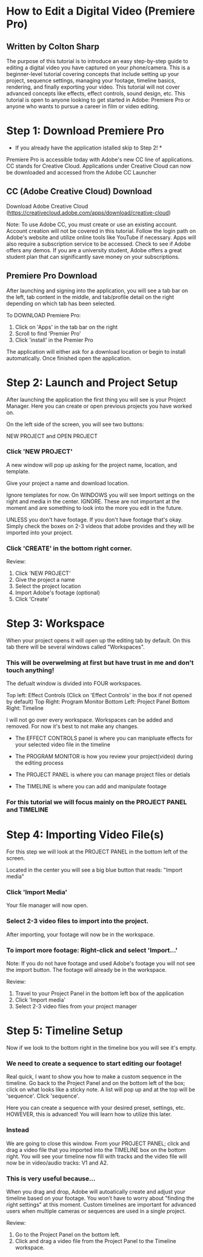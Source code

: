 # How to Edit a Digital Video (Premiere Pro)
## Written by Colton Sharp

The purpose of this tutorial is to introduce an easy step-by-step guide to editing a digital video you have captured on your phone/camera. This is a beginner-level tutorial covering concepts that include setting up your project, sequence settings, managing your footage, timeline basics, rendering, and finally exporting your video. This tutorial will not cover advanced concepts like effects, effect controls, sound design, etc. This tutorial is open to anyone looking to get started in Adobe: Premiere Pro or anyone who wants to pursue a career in film or video editing. 

# Step 1: Download Premiere Pro 

* If you already have the application istalled skip to Step 2! *

Premiere Pro is accessible today with Adobe's new CC line of applications. CC stands for Creative Cloud. Applications under Creative Cloud can now be downloaded and accessed from the Adobe CC Launcher

## CC (Adobe Creative Cloud) Download
Download Adobe Creative Cloud (https://creativecloud.adobe.com/apps/download/creative-cloud)

Note: To use Adobe CC, you must create or use an existing account. Account creation will not be covered in this tutorial. Follow the login path on Adobe's website and utilize online tools like YouTube if necessary. Apps will also require a subscription service to be accessed. Check to see if Adobe offers any demos. If you are a university student, Adobe offers a great student plan that can significantly save money on your subscriptions. 

## Premiere Pro Download

After launching and signing into the application, you will see a tab bar on the left, tab content in the middle, and tab/profile detail on the right depending on which tab has been selected.

To DOWNLOAD Premiere Pro:

1. Click on 'Apps' in the tab bar on the right
2. Scroll to find 'Premier Pro'
3. Click 'install' in the Premier Pro

The application will either ask for a download location or begin to install automatically. Once finished open the application. 

# Step 2: Launch and Project Setup

After launching the application the first thing you will see is your Project Manager. Here you can create or open previous projects you have worked on. 

On the left side of the screen, you will see two buttons:

NEW PROJECT and OPEN PROJECT

### Click 'NEW PROJECT'

A new window will pop up asking for the project name, location, and template.

Give your project a name and download location.

Ignore templates for now. On WINDOWS you will see Import settings on the right and media in the center. IGNORE. These are not important at the moment and are something to look into the more you edit in the future.

UNLESS you don't have footage. If you don't have footage that's okay. Simply check the boxes on 2-3 videos that adobe provides and they will be imported into your project.

### Click 'CREATE' in the bottom right corner.

Review: 
1. Click 'NEW PROJECT'
2. Give the project a name
3. Select the project location
4. Import Adobe's footage (optional)
5. Click 'Create'

# Step 3: Workspace

When your project opens it will open up the editing tab by default. On this tab there will be several windows called "Workspaces". 

### This will be overwelming at first but have trust in me and don't touch anything!

The defualt window is divided into FOUR workspaces. 

Top left: Effect Controls (Click on 'Effect Controls' in the box if not opened by default)
Top Right: Program Monitor 
Bottom Left: Project Panel 
Bottom Right: Timeline

I will not go over every workspace. Workspaces can be added and removed. For now it's best to not make any changes.

* The EFFECT CONTROLS panel is where you can manipluate effects for your selected video file in the timeline

* The PROGRAM MONITOR is how you review your project(video) during the editing process

* The PROJECT PANEL is where you can manage project files or detials

* The TIMELINE is where you can add and manipulate footage

### For this tutorial we will focus mainly on the PROJECT PANEL and TIMELINE 

# Step 4: Importing Video File(s)

For this step we will look at the PROJECT PANEL in the bottom left of the screen.

Located in the center you will see a big blue button that reads: "Import media" 

### Click 'Import Media'

Your file manager will now open. 

### Select 2-3 video files to import into the project.

After importing, your footage will now be in the workspace. 

### To import more footage: Right-click and select 'Import...' 

Note: If you do not have footage and used Adobe's footage you will not see the import button. The footage will already be in the workspace.

Review:
1. Travel to your Project Panel in the bottom left box of the application
2. Click 'Import media'
3. Select 2-3 video files from your project manager

# Step 5: Timeline Setup 

Now if we look to the bottom right in the timeline box you will see it's empty.

### We need to create a sequence to start editing our footage!

Real quick, I want to show you how to make a custom sequence in the timeline. Go back to the Project Panel and on the bottom left of the box; click on what looks like a sticky note. A list will pop up and at the top will be 'sequence'. Click 'sequence'.

Here you can create a sequence with your desired preset, settings, etc. HOWEVER, this is advanced! You will learn how to utilize this later.

### Instead

We are going to close this window. From your PROJECT PANEL; click and drag a video file that you imported into the TIMELINE box on the bottom right. You will see your timeline now fill with tracks and the video file will now be in video/audio tracks: V1 and A2.

### This is very useful because...

When you drag and drop, Adobe will autoatically create and adjust your timeline based on your footage. You won't have to worry about "finding the right settings" at this moment. Custom timelines are important for advanced users when multiple cameras or sequences are used in a single project. 

Review:
1. Go to the Project Panel on the bottom left. 
2. Click and drag a video file from the Project Panel to the Timeline workspace.


